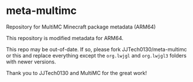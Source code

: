 # meta-multimc
Repository for MultiMC Minecraft package metadata (ARM64)

This repository is modified metadata for ARM64.

This repo may be out-of-date. If so, please fork JJTech0130/meta-multimc or this and replace everything except the `org.lwjgl` and `org.lwjgl3` folders with newer versions.

Thank you to JJTech0130 and MultiMC for the great work!

